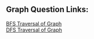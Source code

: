 ## Graph Question Links:

[BFS Traversal of Graph](https://www.naukri.com/code360/problems/bfs-in-graph_973002)<br>
[DFS Traversal of Graph](https://www.naukri.com/code360/problems/dfs-traversal_630462)<br>
